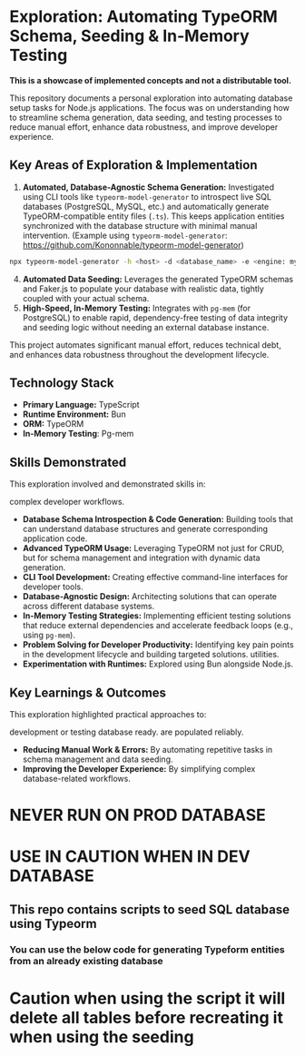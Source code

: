 # Exploration: Automating TypeORM Schema, Seeding & In-Memory Testing

**This is a showcase of implemented concepts and not a distributable tool.**

This repository documents a personal exploration into automating database setup tasks for Node.js applications. The focus was on understanding how to streamline schema generation, data seeding, and testing processes to reduce manual effort, enhance data robustness, and improve developer experience. 

## Key Areas of Exploration & Implementation

1. **Automated, Database-Agnostic Schema Generation:**
    Investigated using CLI tools like `typeorm-model-generator` to introspect live SQL databases (PostgreSQL, MySQL, etc.) and automatically generate TypeORM-compatible entity files (`.ts`). This keeps application entities synchronized with the database structure with minimal manual intervention.
    (Example using `typeorm-model-generator`: https://github.com/Kononnable/typeorm-model-generator)

```sh
npx typeorm-model-generator -h <host> -d <database_name> -e <engine: mysql|postgres> -u <username> -x <password> --ssl
```

4. **Automated Data Seeding:** Leverages the generated TypeORM schemas and
   Faker.js to populate your database with realistic data, tightly coupled with
   your actual schema.
5. **High-Speed, In-Memory Testing:** Integrates with `pg-mem` (for PostgreSQL)
   to enable rapid, dependency-free testing of data integrity and seeding logic
   without needing an external database instance.

This project automates significant manual effort, reduces technical debt, and
enhances data robustness throughout the development lifecycle.

## Technology Stack

- **Primary Language:** TypeScript
- **Runtime Environment:** Bun
- **ORM:** TypeORM
- **In-Memory Testing**: Pg-mem 

## Skills Demonstrated

This exploration involved and demonstrated skills in:

  complex developer workflows.
- **Database Schema Introspection & Code Generation:** Building tools that can
  understand database structures and generate corresponding application code.
- **Advanced TypeORM Usage:** Leveraging TypeORM not just for CRUD, but for
  schema management and integration with dynamic data generation.
- **CLI Tool Development:** Creating effective command-line interfaces for
  developer tools.
- **Database-Agnostic Design:** Architecting solutions that can operate across
  different database systems.
- **In-Memory Testing Strategies:** Implementing efficient testing solutions
  that reduce external dependencies and accelerate feedback loops (e.g., using `pg-mem`).
- **Problem Solving for Developer Productivity:** Identifying key pain points in
  the development lifecycle and building targeted solutions.
  utilities.
- **Experimentation with Runtimes:** Explored using Bun alongside Node.js.

## Key Learnings & Outcomes

This exploration highlighted practical approaches to:

  development or testing database ready.
  are populated reliably.
- **Reducing Manual Work & Errors:** By automating repetitive tasks in schema management and data seeding.
- **Improving the Developer Experience:** By simplifying complex database-related workflows.

# NEVER RUN ON PROD DATABASE
# USE IN CAUTION WHEN IN DEV DATABASE

## This repo contains scripts to seed SQL database using Typeorm

### You can use the below code for generating Typeform entities from an already existing database
# Caution when using the script it will delete all tables before recreating it when using the seeding
